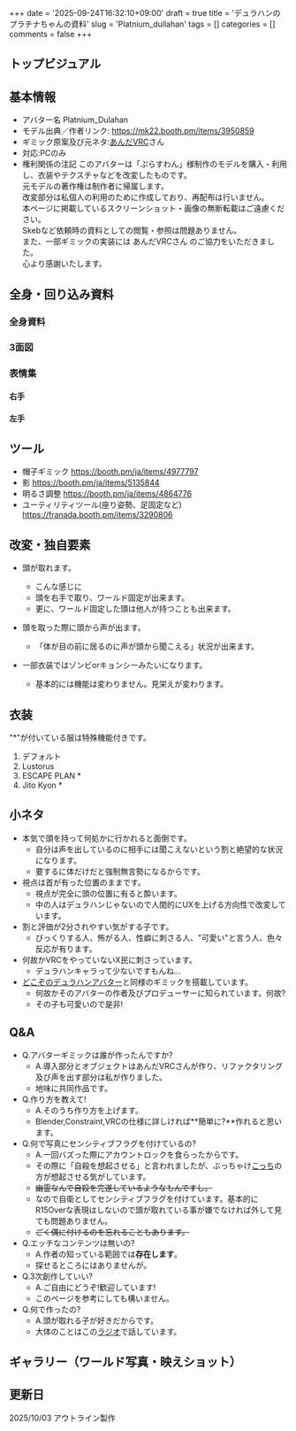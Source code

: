 +++
date = '2025-09-24T16:32:10+09:00'
draft = true
title = 'デュラハンのプラチナちゃんの資料'
slug = 'Platnium_dullahan'
tags = []
categories = []
comments = false
+++
## トップビジュアル

## 基本情報
- アバター名
Platnium_Dulahan
- モデル出典／作者リンク: https://mk22.booth.pm/items/3950859
- ギミック原案及び元ネタ:[あんだVRC](https://x.com/under_vrchat)さん
- 対応:PCのみ
- 権利関係の注記
このアバターは「ぷらすわん」様制作のモデルを購入・利用し、衣装やテクスチャなどを改変したものです。  <br>
元モデルの著作権は制作者に帰属します。<br>
改変部分は私個人の利用のために作成しており、再配布は行いません。<br>
本ページに掲載しているスクリーンショット・画像の無断転載はご遠慮ください。 <br> 
Skebなど依頼時の資料としての閲覧・参照は問題ありません。<br>
また、一部ギミックの実装には あんだVRCさん のご協力をいただきました。<br>
心より感謝いたします。
## 全身・回り込み資料
### 全身資料

### 3面図

### 表情集
#### 右手

#### 左手

## ツール
- 帽子ギミック
https://booth.pm/ja/items/4977797
- 影
https://booth.pm/ja/items/5135844
- 明るさ調整
https://booth.pm/ja/items/4864776
- ユーティリティツール(座り姿勢、足固定など)
https://franada.booth.pm/items/3290806

## 改変・独自要素
- 頭が取れます。
  - こんな感じに
  - 頭を右手で取り、ワールド固定が出来ます。
  - 更に、ワールド固定した頭は他人が持つことも出来ます。

- 頭を取った際に頭から声が出ます。
  - 「体が目の前に居るのに声が頭から聞こえる」状況が出来ます。
- 一部衣装ではゾンビorキョンシーみたいになります。
  - 基本的には機能は変わりません。見栄えが変わります。
## 衣装
"*"が付いている服は特殊機能付きです。
1. デフォルト
2. Lustorus
3. ESCAPE PLAN *
4. Jito Kyon   *
## 小ネタ
- 本気で頭を持って何処かに行かれると面倒です。
  - 自分は声を出しているのに相手には聞こえないという割と絶望的な状況になります。
  - 要するに体だけだと強制無言勢になるからです。
- 視点は首が有った位置のままです。
  - 視点が完全に頭の位置に有ると酔います。
  - 中の人はデュラハンじゃないので人間的にUXを上げる方向性で改変しています。
- 割と評価が2分されやすい気がする子です。
  - びっくりする人、怖がる人、性癖に刺さる人、"可愛い"と言う人、色々反応が有ります。
- 何故かVRCをやっていないX民に刺さっています。
  - デュラハンキャラって少ないですもんね...
- [どこぞのデュラハンアバター](https://avatar.booth.pm/items/6156185)と同様のギミックを搭載しています。
  - 何故かそのアバターの作者及びプロデューサーに知られています。何故?
  - その子も可愛いので是非!
## Q&A
- Q.アバターギミックは誰が作ったんですか?
  - A.導入部分とオブジェクトはあんだVRCさんが作り、リファクタリング及び声を出す部分は私が作りました。
  - 地味に共同作品です。
- Q.作り方を教えて!
  - A.そのうち作り方を上げます。
  - Blender,Constraint,VRCの仕様に詳しければ**簡単に?**作れると思います。
- Q.何で写真にセンシティブフラグを付けているの?
  - A.一回バズった際にアカウントロックを食らったからです。
  - その際に「自殺を想起させる」と言われましたが、ぶっちゃけ[こっち](/content/avaters/platnium_Ghost/index.md)の方が想起させる気がしています。
  - ~~幽霊なんで自殺を完遂しているようなもんですし。~~
  - なので自衛としてセンシティブフラグを付けています。基本的にR15Overな表現はしないので頭が取れている事が嫌でなければ外して見ても問題ありません。
  - ~~ごく偶に付けるのを忘れることもあります。~~
- Q.エッチなコンテンツは無いの?
  - A.作者の知っている範囲では**存在します**。
  - 探せるところにはありませんが。
- Q.3次創作していい?
  - A.ご自由にどうぞ!歓迎しています!
  - このページを参考にしても構いません。
- Q.何で作ったの?
  - A.頭が取れる子が好きだからです。
  - 大体のことはこの[ラジオ](https://note.com/yuteru_write_sth/n/n36adc9b4cd4d)で話しています。

## ギャラリー（ワールド写真・映えショット）

## 更新日
2025/10/03  アウトライン製作